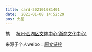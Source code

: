```yaml
---
title: card-202101081401
date:  2021-01-08 14:52:29
pos: 火星
---
```

搞 <a  href="http://weibo.com/p/100101B2094257D26CAAF9419B" data-hide=""><span class='url-icon'><img style='width: 1rem;height: 1rem' src='https://h5.sinaimg.cn/upload/2015/09/25/3/timeline_card_small_location_default.png'></span><span class="surl-text">杭州·西湖区文体中心(浙商文化中心)</span></a> 

来源于个人weibo：[原文链接](https://m.weibo.cn/status/JCe7j6HhQ?mblogid=JCe7j6HhQ)